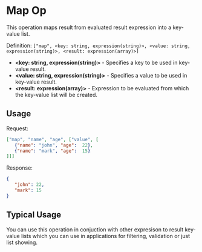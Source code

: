 # Map Op

This operation maps result from evaluated result expression into a key-value list.

Definition: `["map", <key: string, expression(string)>, <value: string, expression(string)>, <result: expression(array)>]`

* __&lt;key: string, expression(string)&gt;__ - Specifies a key to be used in key-value result.
* __&lt;value: string, expression(string)&gt;__ - Specifies a value to be used in key-value result.
* __&lt;result: expression(array)&gt;__ - Expression to be evaluated from which the key-value list will be created.

## Usage

Request:
```json
["map", "name", "age", ["value", [
   {"name": "john", "age":  22},
   {"name": "mark", "age":  15}
]]]
```


Response:
```json
{
   "john": 22,
   "mark": 15
}
```


## Typical Usage

You can use this operation in conjuction with other expresison to result key-value lists which you can use in 
applications for filtering, validation or just list showing.